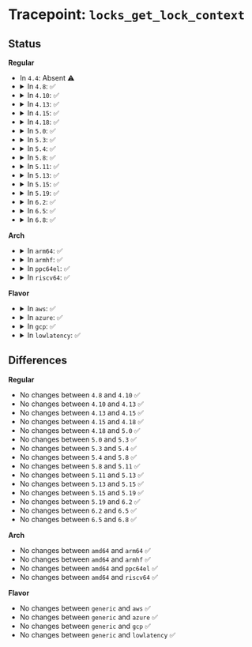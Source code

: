 # Tracepoint: <code>locks_get_lock_context</code>

## Status
<b>Regular</b>
<ul>
<li>
In <code>4.4</code>: Absent ⚠️
</li>
<li>
<details>
<summary>In <code>4.8</code>: ✅</summary>

Event:

```c
struct trace_event_raw_locks_get_lock_context {
    struct trace_entry ent;
    long unsigned int i_ino;
    dev_t s_dev;
    unsigned char type;
    struct file_lock_context *ctx;
    char __data[0];
};
```
Function:

```c
void trace_event_raw_event_locks_get_lock_context(void *__data, struct inode *inode, int type, struct file_lock_context *ctx);
```
</details>
</li>
<li>
<details>
<summary>In <code>4.10</code>: ✅</summary>

Event:

```c
struct trace_event_raw_locks_get_lock_context {
    struct trace_entry ent;
    long unsigned int i_ino;
    dev_t s_dev;
    unsigned char type;
    struct file_lock_context *ctx;
    char __data[0];
};
```
Function:

```c
void trace_event_raw_event_locks_get_lock_context(void *__data, struct inode *inode, int type, struct file_lock_context *ctx);
```
</details>
</li>
<li>
<details>
<summary>In <code>4.13</code>: ✅</summary>

Event:

```c
struct trace_event_raw_locks_get_lock_context {
    struct trace_entry ent;
    long unsigned int i_ino;
    dev_t s_dev;
    unsigned char type;
    struct file_lock_context *ctx;
    char __data[0];
};
```
Function:

```c
void trace_event_raw_event_locks_get_lock_context(void *__data, struct inode *inode, int type, struct file_lock_context *ctx);
```
</details>
</li>
<li>
<details>
<summary>In <code>4.15</code>: ✅</summary>

Event:

```c
struct trace_event_raw_locks_get_lock_context {
    struct trace_entry ent;
    long unsigned int i_ino;
    dev_t s_dev;
    unsigned char type;
    struct file_lock_context *ctx;
    char __data[0];
};
```
Function:

```c
void trace_event_raw_event_locks_get_lock_context(void *__data, struct inode *inode, int type, struct file_lock_context *ctx);
```
</details>
</li>
<li>
<details>
<summary>In <code>4.18</code>: ✅</summary>

Event:

```c
struct trace_event_raw_locks_get_lock_context {
    struct trace_entry ent;
    long unsigned int i_ino;
    dev_t s_dev;
    unsigned char type;
    struct file_lock_context *ctx;
    char __data[0];
};
```
Function:

```c
void trace_event_raw_event_locks_get_lock_context(void *__data, struct inode *inode, int type, struct file_lock_context *ctx);
```
</details>
</li>
<li>
<details>
<summary>In <code>5.0</code>: ✅</summary>

Event:

```c
struct trace_event_raw_locks_get_lock_context {
    struct trace_entry ent;
    long unsigned int i_ino;
    dev_t s_dev;
    unsigned char type;
    struct file_lock_context *ctx;
    char __data[0];
};
```
Function:

```c
void trace_event_raw_event_locks_get_lock_context(void *__data, struct inode *inode, int type, struct file_lock_context *ctx);
```
</details>
</li>
<li>
<details>
<summary>In <code>5.3</code>: ✅</summary>

Event:

```c
struct trace_event_raw_locks_get_lock_context {
    struct trace_entry ent;
    long unsigned int i_ino;
    dev_t s_dev;
    unsigned char type;
    struct file_lock_context *ctx;
    char __data[0];
};
```
Function:

```c
void trace_event_raw_event_locks_get_lock_context(void *__data, struct inode *inode, int type, struct file_lock_context *ctx);
```
</details>
</li>
<li>
<details>
<summary>In <code>5.4</code>: ✅</summary>

Event:

```c
struct trace_event_raw_locks_get_lock_context {
    struct trace_entry ent;
    long unsigned int i_ino;
    dev_t s_dev;
    unsigned char type;
    struct file_lock_context *ctx;
    char __data[0];
};
```
Function:

```c
void trace_event_raw_event_locks_get_lock_context(void *__data, struct inode *inode, int type, struct file_lock_context *ctx);
```
</details>
</li>
<li>
<details>
<summary>In <code>5.8</code>: ✅</summary>

Event:

```c
struct trace_event_raw_locks_get_lock_context {
    struct trace_entry ent;
    long unsigned int i_ino;
    dev_t s_dev;
    unsigned char type;
    struct file_lock_context *ctx;
    char __data[0];
};
```
Function:

```c
void trace_event_raw_event_locks_get_lock_context(void *__data, struct inode *inode, int type, struct file_lock_context *ctx);
```
</details>
</li>
<li>
<details>
<summary>In <code>5.11</code>: ✅</summary>

Event:

```c
struct trace_event_raw_locks_get_lock_context {
    struct trace_entry ent;
    long unsigned int i_ino;
    dev_t s_dev;
    unsigned char type;
    struct file_lock_context *ctx;
    char __data[0];
};
```
Function:

```c
void trace_event_raw_event_locks_get_lock_context(void *__data, struct inode *inode, int type, struct file_lock_context *ctx);
```
</details>
</li>
<li>
<details>
<summary>In <code>5.13</code>: ✅</summary>

Event:

```c
struct trace_event_raw_locks_get_lock_context {
    struct trace_entry ent;
    long unsigned int i_ino;
    dev_t s_dev;
    unsigned char type;
    struct file_lock_context *ctx;
    char __data[0];
};
```
Function:

```c
void trace_event_raw_event_locks_get_lock_context(void *__data, struct inode *inode, int type, struct file_lock_context *ctx);
```
</details>
</li>
<li>
<details>
<summary>In <code>5.15</code>: ✅</summary>

Event:

```c
struct trace_event_raw_locks_get_lock_context {
    struct trace_entry ent;
    long unsigned int i_ino;
    dev_t s_dev;
    unsigned char type;
    struct file_lock_context *ctx;
    char __data[0];
};
```
Function:

```c
void trace_event_raw_event_locks_get_lock_context(void *__data, struct inode *inode, int type, struct file_lock_context *ctx);
```
</details>
</li>
<li>
<details>
<summary>In <code>5.19</code>: ✅</summary>

Event:

```c
struct trace_event_raw_locks_get_lock_context {
    struct trace_entry ent;
    long unsigned int i_ino;
    dev_t s_dev;
    unsigned char type;
    struct file_lock_context *ctx;
    char __data[0];
};
```
Function:

```c
void trace_event_raw_event_locks_get_lock_context(void *__data, struct inode *inode, int type, struct file_lock_context *ctx);
```
</details>
</li>
<li>
<details>
<summary>In <code>6.2</code>: ✅</summary>

Event:

```c
struct trace_event_raw_locks_get_lock_context {
    struct trace_entry ent;
    long unsigned int i_ino;
    dev_t s_dev;
    unsigned char type;
    struct file_lock_context *ctx;
    char __data[0];
};
```
Function:

```c
void trace_event_raw_event_locks_get_lock_context(void *__data, struct inode *inode, int type, struct file_lock_context *ctx);
```
</details>
</li>
<li>
<details>
<summary>In <code>6.5</code>: ✅</summary>

Event:

```c
struct trace_event_raw_locks_get_lock_context {
    struct trace_entry ent;
    long unsigned int i_ino;
    dev_t s_dev;
    unsigned char type;
    struct file_lock_context *ctx;
    char __data[0];
};
```
Function:

```c
void trace_event_raw_event_locks_get_lock_context(void *__data, struct inode *inode, int type, struct file_lock_context *ctx);
```
</details>
</li>
<li>
<details>
<summary>In <code>6.8</code>: ✅</summary>

Event:

```c
struct trace_event_raw_locks_get_lock_context {
    struct trace_entry ent;
    long unsigned int i_ino;
    dev_t s_dev;
    unsigned char type;
    struct file_lock_context *ctx;
    char __data[0];
};
```
Function:

```c
void trace_event_raw_event_locks_get_lock_context(void *__data, struct inode *inode, int type, struct file_lock_context *ctx);
```
</details>
</li>
</ul>
<b>Arch</b>
<ul>
<li>
<details>
<summary>In <code>arm64</code>: ✅</summary>

Event:

```c
struct trace_event_raw_locks_get_lock_context {
    struct trace_entry ent;
    long unsigned int i_ino;
    dev_t s_dev;
    unsigned char type;
    struct file_lock_context *ctx;
    char __data[0];
};
```
Function:

```c
void trace_event_raw_event_locks_get_lock_context(void *__data, struct inode *inode, int type, struct file_lock_context *ctx);
```
</details>
</li>
<li>
<details>
<summary>In <code>armhf</code>: ✅</summary>

Event:

```c
struct trace_event_raw_locks_get_lock_context {
    struct trace_entry ent;
    long unsigned int i_ino;
    dev_t s_dev;
    unsigned char type;
    struct file_lock_context *ctx;
    char __data[0];
};
```
Function:

```c
void trace_event_raw_event_locks_get_lock_context(void *__data, struct inode *inode, int type, struct file_lock_context *ctx);
```
</details>
</li>
<li>
<details>
<summary>In <code>ppc64el</code>: ✅</summary>

Event:

```c
struct trace_event_raw_locks_get_lock_context {
    struct trace_entry ent;
    long unsigned int i_ino;
    dev_t s_dev;
    unsigned char type;
    struct file_lock_context *ctx;
    char __data[0];
};
```
Function:

```c
void trace_event_raw_event_locks_get_lock_context(void *__data, struct inode *inode, int type, struct file_lock_context *ctx);
```
</details>
</li>
<li>
<details>
<summary>In <code>riscv64</code>: ✅</summary>

Event:

```c
struct trace_event_raw_locks_get_lock_context {
    struct trace_entry ent;
    long unsigned int i_ino;
    dev_t s_dev;
    unsigned char type;
    struct file_lock_context *ctx;
    char __data[0];
};
```
Function:

```c
void trace_event_raw_event_locks_get_lock_context(void *__data, struct inode *inode, int type, struct file_lock_context *ctx);
```
</details>
</li>
</ul>
<b>Flavor</b>
<ul>
<li>
<details>
<summary>In <code>aws</code>: ✅</summary>

Event:

```c
struct trace_event_raw_locks_get_lock_context {
    struct trace_entry ent;
    long unsigned int i_ino;
    dev_t s_dev;
    unsigned char type;
    struct file_lock_context *ctx;
    char __data[0];
};
```
Function:

```c
void trace_event_raw_event_locks_get_lock_context(void *__data, struct inode *inode, int type, struct file_lock_context *ctx);
```
</details>
</li>
<li>
<details>
<summary>In <code>azure</code>: ✅</summary>

Event:

```c
struct trace_event_raw_locks_get_lock_context {
    struct trace_entry ent;
    long unsigned int i_ino;
    dev_t s_dev;
    unsigned char type;
    struct file_lock_context *ctx;
    char __data[0];
};
```
Function:

```c
void trace_event_raw_event_locks_get_lock_context(void *__data, struct inode *inode, int type, struct file_lock_context *ctx);
```
</details>
</li>
<li>
<details>
<summary>In <code>gcp</code>: ✅</summary>

Event:

```c
struct trace_event_raw_locks_get_lock_context {
    struct trace_entry ent;
    long unsigned int i_ino;
    dev_t s_dev;
    unsigned char type;
    struct file_lock_context *ctx;
    char __data[0];
};
```
Function:

```c
void trace_event_raw_event_locks_get_lock_context(void *__data, struct inode *inode, int type, struct file_lock_context *ctx);
```
</details>
</li>
<li>
<details>
<summary>In <code>lowlatency</code>: ✅</summary>

Event:

```c
struct trace_event_raw_locks_get_lock_context {
    struct trace_entry ent;
    long unsigned int i_ino;
    dev_t s_dev;
    unsigned char type;
    struct file_lock_context *ctx;
    char __data[0];
};
```
Function:

```c
void trace_event_raw_event_locks_get_lock_context(void *__data, struct inode *inode, int type, struct file_lock_context *ctx);
```
</details>
</li>
</ul>

## Differences
<b>Regular</b>
<ul>
<li>
No changes between <code>4.8</code> and <code>4.10</code> ✅
</li>
<li>
No changes between <code>4.10</code> and <code>4.13</code> ✅
</li>
<li>
No changes between <code>4.13</code> and <code>4.15</code> ✅
</li>
<li>
No changes between <code>4.15</code> and <code>4.18</code> ✅
</li>
<li>
No changes between <code>4.18</code> and <code>5.0</code> ✅
</li>
<li>
No changes between <code>5.0</code> and <code>5.3</code> ✅
</li>
<li>
No changes between <code>5.3</code> and <code>5.4</code> ✅
</li>
<li>
No changes between <code>5.4</code> and <code>5.8</code> ✅
</li>
<li>
No changes between <code>5.8</code> and <code>5.11</code> ✅
</li>
<li>
No changes between <code>5.11</code> and <code>5.13</code> ✅
</li>
<li>
No changes between <code>5.13</code> and <code>5.15</code> ✅
</li>
<li>
No changes between <code>5.15</code> and <code>5.19</code> ✅
</li>
<li>
No changes between <code>5.19</code> and <code>6.2</code> ✅
</li>
<li>
No changes between <code>6.2</code> and <code>6.5</code> ✅
</li>
<li>
No changes between <code>6.5</code> and <code>6.8</code> ✅
</li>
</ul>
<b>Arch</b>
<ul>
<li>
No changes between <code>amd64</code> and <code>arm64</code> ✅
</li>
<li>
No changes between <code>amd64</code> and <code>armhf</code> ✅
</li>
<li>
No changes between <code>amd64</code> and <code>ppc64el</code> ✅
</li>
<li>
No changes between <code>amd64</code> and <code>riscv64</code> ✅
</li>
</ul>
<b>Flavor</b>
<ul>
<li>
No changes between <code>generic</code> and <code>aws</code> ✅
</li>
<li>
No changes between <code>generic</code> and <code>azure</code> ✅
</li>
<li>
No changes between <code>generic</code> and <code>gcp</code> ✅
</li>
<li>
No changes between <code>generic</code> and <code>lowlatency</code> ✅
</li>
</ul>

